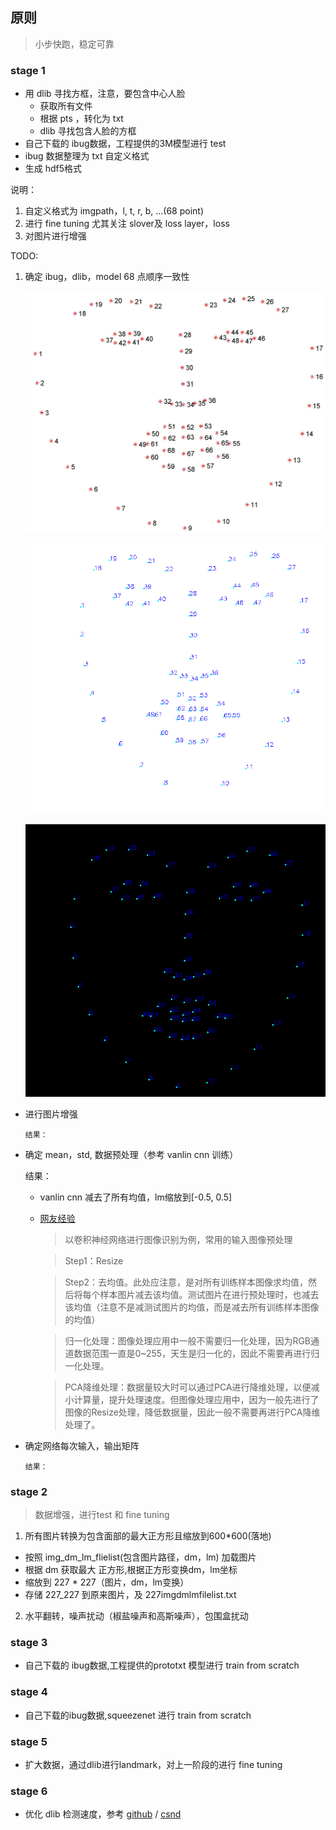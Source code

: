 ## 原则
> 小步快跑，稳定可靠

### stage 1
* 用 dlib 寻找方框，注意，要包含中心人脸
  * 获取所有文件
  * 根据 pts ，转化为 txt
  * dlib 寻找包含人脸的方框
* 自己下载的 ibug数据，工程提供的3M模型进行 test
* ibug 数据整理为 txt 自定义格式
* 生成 hdf5格式

说明：
1. 自定义格式为 imgpath，l, t, r, b, ...(68 point)
2. 进行 fine tuning 尤其关注 slover及 loss layer，loss
3. 对图片进行增强

TODO:
1. 确定 ibug，dlib，model 68 点顺序一致性

    ![ibug](ibug-figure_68_markup.jpg)

    ![dlib](dlib_face_point.png)

    ![model](model_face_point.png)

* 进行图片增强
    ```
    结果：
    ```
* 确定 mean，std, 数据预处理（参考 vanlin cnn 训练）

  结果：
  * vanlin cnn 减去了所有均值，lm缩放到[-0.5, 0.5]

  * [网友经验](http://blog.csdn.net/fuwenyan/article/details/53899230)

    > 以卷积神经网络进行图像识别为例，常用的输入图像预处理

    > Step1：Resize

    > Step2：去均值。此处应注意，是对所有训练样本图像求均值，然后将每个样本图片减去该均值。测试图片在进行预处理时，也减去该均值（注意不是减测试图片的均值，而是减去所有训练样本图像的均值）

    > 归一化处理：图像处理应用中一般不需要归一化处理，因为RGB通道数据范围一直是0~255，天生是归一化的，因此不需要再进行归一化处理。

    > PCA降维处理：数据量较大时可以通过PCA进行降维处理，以便减小计算量，提升处理速度。但图像处理应用中，因为一般先进行了图像的Resize处理，降低数据量，因此一般不需要再进行PCA降维处理了。


* 确定网络每次输入，输出矩阵
    ```
    结果：
    ```

### stage 2
> 数据增强，进行test 和 fine tuning

1. 所有图片转换为包含面部的最大正方形且缩放到600*600(落地)
  * 按照 img_dm_lm_flielist(包含图片路径，dm，lm) 加载图片
  * 根据 dm 获取最大 正方形,根据正方形变换dm，lm坐标
  * 缩放到 227 * 227（图片，dm，lm变换）
  * 存储 227_227 到原来图片，及 227imgdmlmfilelist.txt
2. 水平翻转，噪声扰动（椒盐噪声和高斯噪声），包围盒扰动



### stage 3
* 自己下载的 ibug数据,工程提供的prototxt 模型进行 train from scratch


### stage 4
* 自己下载的ibug数据,squeezenet 进行 train from scratch


### stage 5
* 扩大数据，通过dlib进行landmark，对上一阶段的进行 fine tuning


### stage 6
* 优化 dlib 检测速度，参考 [github](https://github.com/hrastnik/face_detect_n_track) / [csnd](http://blog.csdn.net/leo_812/article/details/51945743)
